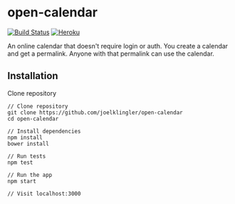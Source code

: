 # open-calendar
[![Build Status](https://travis-ci.org/joelklingler/open-calendar.svg?branch=master)](https://travis-ci.org/joelklingler/open-calendar)
[![Heroku](https://heroku-badge.herokuapp.com/?app=glacial-meadow-43612)](https://glacial-meadow-43612.herokuapp.com/)

An online calendar that doesn't require login or auth. You create a calendar and get a permalink. Anyone with that permalink can use the calendar.

## Installation

Clone repository
```
// Clone repository
git clone https://github.com/joelklingler/open-calendar
cd open-calendar

// Install dependencies
npm install
bower install

// Run tests
npm test

// Run the app
npm start

// Visit localhost:3000
```